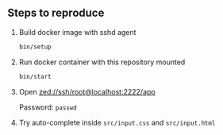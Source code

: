 ## Steps to reproduce

1. Build docker image with sshd agent
   ```bash
   bin/setup
   ```
2. Run docker container with this repository mounted
   ```bash
   bin/start
   ```
3. Open [zed://ssh/root@localhost:2222/app](zed://ssh/root@localhost:2222/app)

   Password: `passwd`

4. Try auto-complete inside `src/input.css` and `src/input.html`
